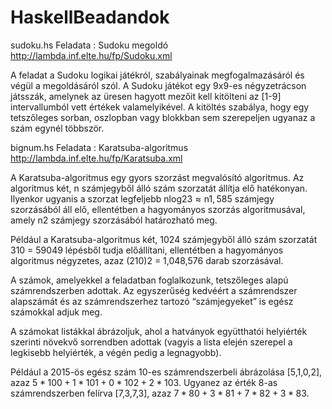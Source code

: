 # HaskellBeadandok

sudoku.hs Feladata : Sudoku megoldó       http://lambda.inf.elte.hu/fp/Sudoku.xml

A feladat a Sudoku logikai játékról, szabályainak megfogalmazásáról és végül a megoldásáról szól. 
A Sudoku játékot egy 9x9-es négyzetrácson játsszák, amelynek az üresen hagyott mezőit kell kitölteni az [1-9]
intervallumból vett értékek valamelyikével.
A kitöltés szabálya, hogy egy tetszőleges sorban, oszlopban vagy blokkban sem szerepeljen ugyanaz a szám egynél többször.

bignum.hs Feladata : Karatsuba-algoritmus  http://lambda.inf.elte.hu/fp/Karatsuba.xml

A Karatsuba-algoritmus egy gyors szorzást megvalósító algoritmus. Az algoritmus két, n számjegyből álló szám szorzatát 
állítja elő hatékonyan. Ilyenkor ugyanis a szorzat legfeljebb nlog23 ≈ n1, 585 számjegy szorzásából áll elő, 
ellentétben a hagyományos szorzás algoritmusával, amely n2 számjegy szorzásából határozható meg.

Például a Karatsuba-algoritmus két, 1024 számjegyből álló szám szorzatát 310 = 59049 lépésből tudja előállítani,
ellentétben a hagyományos algoritmus négyzetes, azaz (210)2 = 1,048,576 darab szorzásával.

A számok, amelyekkel a feladatban foglalkozunk, tetszőleges alapú számrendszerben adottak. 
Az egyszerűség kedvéért a számrendszer alapszámát és az számrendszerhez tartozó “számjegyeket” is egész számokkal adjuk meg.

A számokat listákkal ábrázoljuk, ahol a hatványok együtthatói helyiérték szerinti növekvő sorrendben adottak
(vagyis a lista elején szerepel a legkisebb helyiérték, a végén pedig a legnagyobb).

Például a 2015-ös egész szám 10-es számrendszerbeli ábrázolása [5,1,0,2], azaz
5 * 100 + 1 * 101 + 0 * 102 + 2 * 103. Ugyanez az érték 8-as számrendszerben felírva 
[7,3,7,3], azaz 7 * 80 + 3 * 81 + 7 * 82 + 3 * 83.

